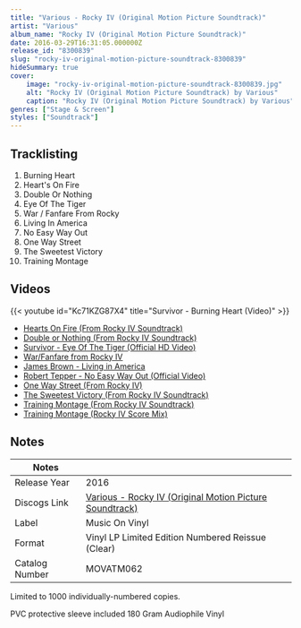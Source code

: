 ```yaml
---
title: "Various - Rocky IV (Original Motion Picture Soundtrack)"
artist: "Various"
album_name: "Rocky IV (Original Motion Picture Soundtrack)"
date: 2016-03-29T16:31:05.000000Z
release_id: "8300839"
slug: "rocky-iv-original-motion-picture-soundtrack-8300839"
hideSummary: true
cover:
    image: "rocky-iv-original-motion-picture-soundtrack-8300839.jpg"
    alt: "Rocky IV (Original Motion Picture Soundtrack) by Various"
    caption: "Rocky IV (Original Motion Picture Soundtrack) by Various"
genres: ["Stage & Screen"]
styles: ["Soundtrack"]
---
```


## Tracklisting
1. Burning Heart
2. Heart's On Fire
3. Double Or Nothing
4. Eye Of The Tiger
5. War / Fanfare From Rocky
6. Living In America
7. No Easy Way Out
8. One Way Street
9. The Sweetest Victory
10. Training Montage




## Videos
{{< youtube id="Kc71KZG87X4" title="Survivor - Burning Heart (Video)" >}}
- [Hearts On Fire (From Rocky IV Soundtrack)](https://www.youtube.com/watch?v=_u8oAMhl8Vc)
- [Double or Nothing (From Rocky IV Soundtrack)](https://www.youtube.com/watch?v=fj_39TxmMbQ)
- [Survivor - Eye Of The Tiger (Official HD Video)](https://www.youtube.com/watch?v=btPJPFnesV4)
- [War/Fanfare from Rocky IV](https://www.youtube.com/watch?v=1nlTp-4ilFA)
- [James Brown - Living in America](https://www.youtube.com/watch?v=c5BL4RNFr58)
- [Robert Tepper - No Easy Way Out (Official Video)](https://www.youtube.com/watch?v=rOXaPE6gklI)
- [One Way Street (From Rocky IV)](https://www.youtube.com/watch?v=iZOBMzilaZE)
- [The Sweetest Victory (From Rocky IV Soundtrack)](https://www.youtube.com/watch?v=GYt-w9HI5dY)
- [Training Montage (From Rocky IV Soundtrack)](https://www.youtube.com/watch?v=WU9NFr-81tA)
- [Training Montage (Rocky IV Score Mix)](https://www.youtube.com/watch?v=DYo1yFZMlvM)

## Notes
| Notes          |             |
| ---------------| ----------- |
| Release Year   | 2016 |
| Discogs Link   | [Various - Rocky IV (Original Motion Picture Soundtrack)](https://www.discogs.com/release/8300839-Various-Rocky-IV-Original-Motion-Picture-Soundtrack) |
| Label          | Music On Vinyl |
| Format         | Vinyl LP Limited Edition Numbered Reissue (Clear) |
| Catalog Number | MOVATM062 |

Limited to 1000 individually-numbered copies.

PVC protective sleeve included
180 Gram Audiophile Vinyl

